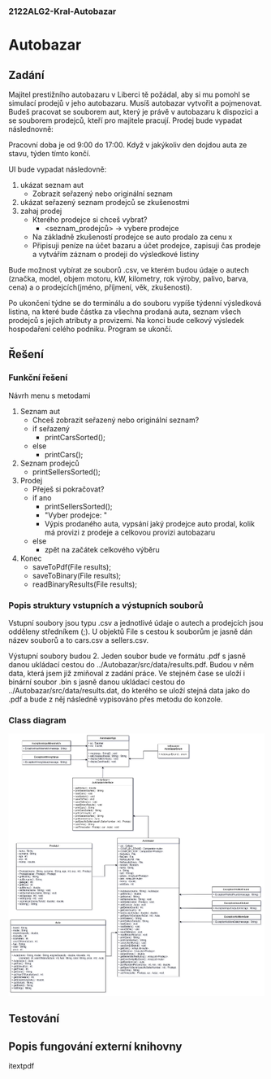 ### 2122ALG2-Kral-Autobazar

# Autobazar

## Zadání

Majitel prestižního autobazaru v Liberci tě požádal, aby si mu pomohl se simulací prodejů v jeho autobazaru. Musíš autobazar vytvořit a pojmenovat. Budeš pracovat se souborem aut, který je právě v autobazaru k dispozici a se souborem prodejců, kteří pro majitele pracují.
Prodej bude vypadat následnovně:

Pracovní doba je od 9:00 do 17:00. Když v jakýkoliv den dojdou auta ze stavu, týden tímto končí.

UI bude vypadat následovně: 
  1. ukázat seznam aut
      * Zobrazit seřazený nebo originální seznam
  3. ukázat seřazený seznam prodejců se zkušenostmi
  4. zahaj prodej
      * Kterého prodejce si chceš vybrat?
        * <seznam_prodejců> -> vybere prodejce
      * Na základně zkušeností prodejce se auto prodalo za cenu x
      * Připisuji peníze na účet bazaru a účet prodejce, zapisuji čas prodeje a vytvářím záznam o prodeji do výsledkové listiny

Bude možnost vybírat ze souborů .csv, ve kterém budou údaje o autech (značka, model, objem motoru, kW, kilometry, rok výroby, palivo, barva, cena) a o prodejcích(jméno, příjmení, věk, zkušenosti).

Po ukončení týdne se do terminálu a do souboru vypíše týdenní výsledková listina, na které bude částka za všechna prodaná auta, seznam všech prodejců s jejich atributy a provizemi. Na konci bude celkový výsledek hospodaření celého podniku. Program se ukončí. 

## Řešení

### Funkční řešení

Návrh menu s metodami
1. Seznam aut
    * Chceš zobrazit seřazený nebo originální seznam?
    * if seřazený
      * printCarsSorted();
    * else
      * printCars();  
3. Seznam prodejců
   * printSellersSorted();
5. Prodej
   * Přeješ si pokračovat?
   * if ano
      * printSellersSorted();
      * "Vyber prodejce: "
      * Výpis prodaného auta, vypsání jaký prodejce auto prodal, kolik má provizi z prodeje a celkovou provizi autobazaru
   * else
      * zpět na začátek celkového výběru  
7. Konec
   * saveToPdf(File results);
   * saveToBinary(File results);
   * readBinaryResults(File results);

### Popis struktury vstupních a výstupních souborů

Vstupní soubory jsou typu .csv a jednotlivé údaje o autech a prodejcích jsou odděleny středníkem (;). U objektů File s cestou k souborům je jasně dán název souborů a to cars.csv a sellers.csv.

Výstupní soubory budou 2. Jeden soubor bude ve formátu .pdf s jasně danou ukládací cestou do ../Autobazar/src/data/results.pdf. Budou v něm data, která jsem již zmiňoval z zadání práce. Ve stejném čase se uloží i binární soubor .bin s jasně danou ukládací cestou do ../Autobazar/src/data/results.dat, do kterého se uloží stejná data jako do .pdf a bude z něj následně vypisováno přes metodu do konzole.

### Class diagram

 ![Autobazar - Class diagram](/stuff/class_diagram.png)

## Testování

## Popis fungování externí knihovny

itextpdf
